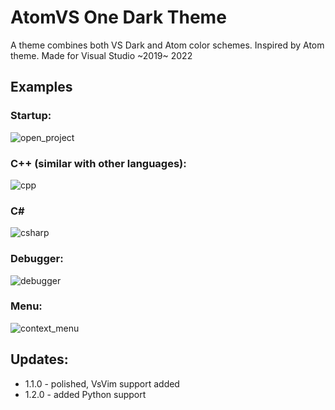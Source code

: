 # AtomVS One Dark Theme
A theme combines both VS Dark and Atom color schemes.
Inspired by Atom theme. Made for Visual Studio ~2019~ 2022


## **Examples**

### **Startup:**

![open_project](https://user-images.githubusercontent.com/61257801/174415328-eefa3be5-888b-44b5-b412-7340132dd294.png)

### **C++ (similar with other languages):**

![cpp](https://user-images.githubusercontent.com/61257801/174415339-6fa3a5d6-a4e0-4fab-8639-a4e1ec0b332d.png)

### **C#**

![csharp](https://user-images.githubusercontent.com/61257801/174415353-45408660-57e4-4fdd-aa27-02f0260a92e5.png)

### **Debugger:**

![debugger](https://user-images.githubusercontent.com/61257801/174415368-de06d8b5-524a-4ebe-957f-93c530867316.png)

### **Menu:**

![context_menu](https://user-images.githubusercontent.com/61257801/174415364-cb7e8ab1-04e7-4678-9e7e-29877422cc01.png)


## **Updates:**
- 1.1.0 - polished, VsVim support added
- 1.2.0 - added Python support
